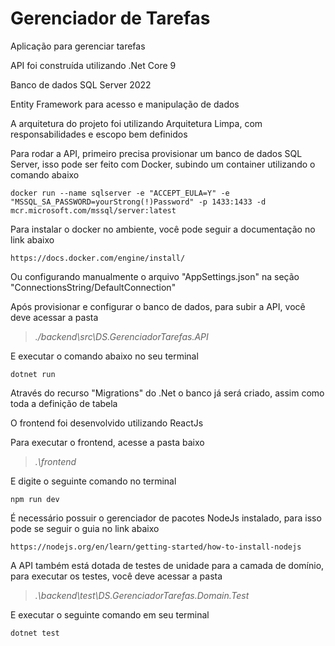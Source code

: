 
# Gerenciador de Tarefas

Aplicação para gerenciar tarefas

API foi construída utilizando .Net Core 9

Banco de dados SQL Server 2022

Entity Framework para acesso e manipulação de dados

A arquitetura do projeto foi utilizando Arquitetura Limpa, com responsabilidades e escopo bem definidos

Para rodar a API, primeiro precisa provisionar um banco de dados SQL   Server, isso pode ser feito com Docker, subindo um container  utilizando o comando abaixo

    docker run --name sqlserver -e "ACCEPT_EULA=Y" -e "MSSQL_SA_PASSWORD=yourStrong(!)Password" -p 1433:1433 -d mcr.microsoft.com/mssql/server:latest

Para instalar o docker no ambiente, você pode seguir a documentação no link abaixo

    https://docs.docker.com/engine/install/

Ou configurando manualmente o arquivo "AppSettings.json" na seção "ConnectionsString/DefaultConnection"

Após provisionar e configurar o banco de dados, para subir a API, você deve acessar a pasta

> *./backend\src\DS.GerenciadorTarefas.API*

E executar o comando abaixo no seu terminal

    dotnet run

Através do recurso "Migrations" do .Net o banco já será criado, assim como toda a definição de tabela

O frontend foi desenvolvido utilizando ReactJs

Para executar o frontend, acesse a pasta baixo

> *.\frontend*

E digite o seguinte comando no terminal

    npm run dev

É necessário possuir o gerenciador de pacotes NodeJs instalado, para isso pode se seguir o guia no link abaixo

    https://nodejs.org/en/learn/getting-started/how-to-install-nodejs

A API também está dotada de testes de unidade para a camada de domínio, para executar os testes, você deve acessar a pasta

> *.\backend\test\DS.GerenciadorTarefas.Domain.Test*

E executar o seguinte comando em seu terminal

    dotnet test
